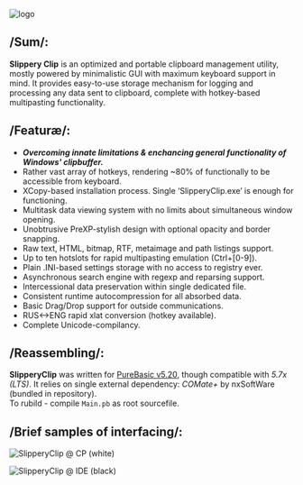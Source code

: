 ![logo](https://user-images.githubusercontent.com/8768470/27253520-de7bacc0-537e-11e7-84ee-541a9923fbad.png)

## /Sum/:
**Slippery Clip** is an optimized and portable clipboard management utility, mostly powered by minimalistic GUI with maximum keyboard support in mind. It provides easy-to-use storage mechanism for logging and processing any data sent to clipboard, complete with hotkey-based multipasting functionality.  

## /Featuræ/:
- <b>*Overcoming innate limitations & enchancing general functionality of Windows' clipbuffer.*</b>  
- Rather vast array of hotkeys, rendering ~80% of functionally to be accessible from keyboard.
- XCopy-based installation process. Single ‘SlipperyClip.exe’ is enough for functioning.
- Multitask data viewing system with no limits about simultaneous window opening.
- Unobtrusive PreXP-stylish design with optional opacity and border snapping.
- Raw text, HTML, bitmap, RTF, metaimage and path listings support.
- Up to ten hotslots for rapid multipasting emulation (Ctrl+[0-9]).
- Plain .INI-based settings storage with no access to registry ever.
- Asynchronous search engine with regexp and reparsing support.
- Intercessional data preservation within single dedicated file.
- Consistent runtime autocompression for all absorbed data.
- Basic Drag/Drop support for outside communications.
- RUS<->ENG rapid xlat conversion (hotkey available).
- Complete Unicode-compilancy.

## /Reassembling/:
**SlipperyClip** was written for [PureBasic v5.20](http://purebasic.com), though compatible with *5.7x (LTS)*. 
It relies on single external dependency: _COMate+_ by nxSoftWare (bundled in repository).  
To rubild - compile `Main.pb` as root sourcefile.  

## /Brief samples of interfacing/:
![SlipperyClip @ CP (white)](https://cloud.githubusercontent.com/assets/8768470/6955080/df32fea8-d8e1-11e4-8b34-c3c6448cf8be.png)

![SlipperyClip @ IDE (black)](https://cloud.githubusercontent.com/assets/8768470/6955065/bfd08c9c-d8e1-11e4-8159-dbe2c5e01a7f.png)
